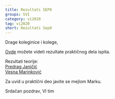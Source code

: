```yaml
---
title: Rezultati SEP0
groups: SVI
category: vi2020
tag: vi2020
short: Rezultati Sep0
---
```


Drage koleginice i kolege,

[Ovde](http://poincare.matf.bg.ac.rs/~marko_spasic/vi.ods) možete videti rezultate praktičnog dela ispita.

Rezultati teorije:  
[Predrag Janičić](http://www.matf.bg.ac.rs/~janicic/courses/VI_2020_2021.xlsx)  
[Vesna Marinković](http://poincare.matf.bg.ac.rs/~vesnap/vi/studenti_vi_2020.xls)  

Za uvid u praktični deo javite se mejlom Marku.

Srdačan pozdrav,
VI tim






